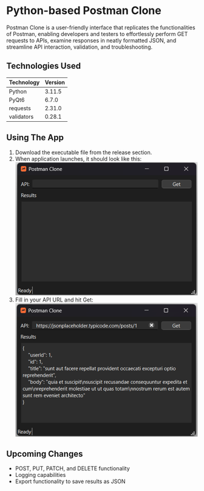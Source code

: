 # Python-based Postman Clone
Postman Clone is a user-friendly interface that replicates the functionalities of Postman, enabling developers and testers to effortlessly perform GET requests to APIs, examine responses in neatly formatted JSON, and streamline API interaction, validation, and troubleshooting.

## Technologies Used
| Technology | Version |
|------------|---------|
| Python     | 3.11.5  |
| PyQt6      | 6.7.0   |
| requests   | 2.31.0  |
| validators | 0.28.1  |

## Using The App
1. Download the executable file from the release section.
2. When application launches, it should look like this:
![Postman Clone App ready to run](images/Screenshot-1.png)
3. Fill in your API URL and hit Get:
![Postman Clone App results](images/Screenshot-2.png)

## Upcoming Changes
* POST, PUT, PATCH, and DELETE functionality
* Logging capabilities
* Export functionality to save results as JSON
